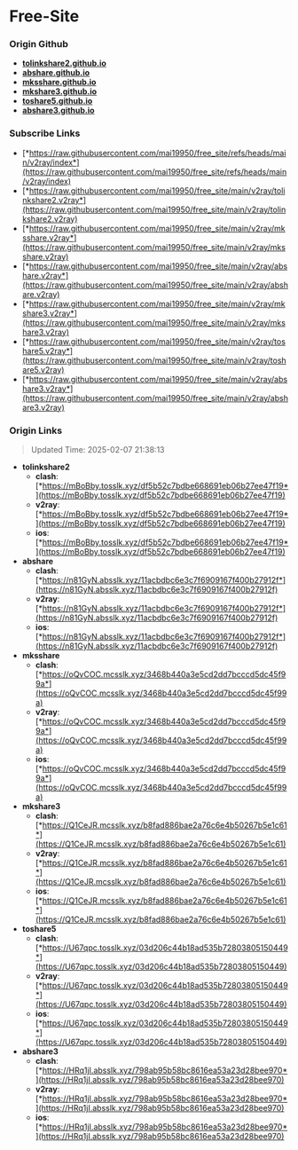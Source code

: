 # Free-Site

### Origin Github

- [**tolinkshare2.github.io**](https://github.com/tolinkshare2/tolinkshare2.github.io)
- [**abshare.github.io**](https://github.com/abshare/abshare.github.io)
- [**mksshare.github.io**](https://github.com/mksshare/mksshare.github.io)
- [**mkshare3.github.io**](https://github.com/mkshare3/mkshare3.github.io)
- [**toshare5.github.io**](https://github.com/toshare5/toshare5.github.io)
- [**abshare3.github.io**](https://github.com/abshare3/abshare3.github.io)

### Subscribe Links

- [*https://raw.githubusercontent.com/mai19950/free_site/refs/heads/main/v2ray/index*](https://raw.githubusercontent.com/mai19950/free_site/refs/heads/main/v2ray/index)
- [*https://raw.githubusercontent.com/mai19950/free_site/main/v2ray/tolinkshare2.v2ray*](https://raw.githubusercontent.com/mai19950/free_site/main/v2ray/tolinkshare2.v2ray)
- [*https://raw.githubusercontent.com/mai19950/free_site/main/v2ray/mksshare.v2ray*](https://raw.githubusercontent.com/mai19950/free_site/main/v2ray/mksshare.v2ray)
- [*https://raw.githubusercontent.com/mai19950/free_site/main/v2ray/abshare.v2ray*](https://raw.githubusercontent.com/mai19950/free_site/main/v2ray/abshare.v2ray)
- [*https://raw.githubusercontent.com/mai19950/free_site/main/v2ray/mkshare3.v2ray*](https://raw.githubusercontent.com/mai19950/free_site/main/v2ray/mkshare3.v2ray)
- [*https://raw.githubusercontent.com/mai19950/free_site/main/v2ray/toshare5.v2ray*](https://raw.githubusercontent.com/mai19950/free_site/main/v2ray/toshare5.v2ray)
- [*https://raw.githubusercontent.com/mai19950/free_site/main/v2ray/abshare3.v2ray*](https://raw.githubusercontent.com/mai19950/free_site/main/v2ray/abshare3.v2ray)

### Origin Links

> Updated Time: 2025-02-07 21:38:13

- **tolinkshare2**
  - **clash**: [*https://mBoBby.tosslk.xyz/df5b52c7bdbe668691eb06b27ee47f19*](https://mBoBby.tosslk.xyz/df5b52c7bdbe668691eb06b27ee47f19)
  - **v2ray**: [*https://mBoBby.tosslk.xyz/df5b52c7bdbe668691eb06b27ee47f19*](https://mBoBby.tosslk.xyz/df5b52c7bdbe668691eb06b27ee47f19)
  - **ios**: [*https://mBoBby.tosslk.xyz/df5b52c7bdbe668691eb06b27ee47f19*](https://mBoBby.tosslk.xyz/df5b52c7bdbe668691eb06b27ee47f19)
- **abshare**
  - **clash**: [*https://n81GyN.absslk.xyz/11acbdbc6e3c7f6909167f400b27912f*](https://n81GyN.absslk.xyz/11acbdbc6e3c7f6909167f400b27912f)
  - **v2ray**: [*https://n81GyN.absslk.xyz/11acbdbc6e3c7f6909167f400b27912f*](https://n81GyN.absslk.xyz/11acbdbc6e3c7f6909167f400b27912f)
  - **ios**: [*https://n81GyN.absslk.xyz/11acbdbc6e3c7f6909167f400b27912f*](https://n81GyN.absslk.xyz/11acbdbc6e3c7f6909167f400b27912f)
- **mksshare**
  - **clash**: [*https://oQvCOC.mcsslk.xyz/3468b440a3e5cd2dd7bcccd5dc45f99a*](https://oQvCOC.mcsslk.xyz/3468b440a3e5cd2dd7bcccd5dc45f99a)
  - **v2ray**: [*https://oQvCOC.mcsslk.xyz/3468b440a3e5cd2dd7bcccd5dc45f99a*](https://oQvCOC.mcsslk.xyz/3468b440a3e5cd2dd7bcccd5dc45f99a)
  - **ios**: [*https://oQvCOC.mcsslk.xyz/3468b440a3e5cd2dd7bcccd5dc45f99a*](https://oQvCOC.mcsslk.xyz/3468b440a3e5cd2dd7bcccd5dc45f99a)
- **mkshare3**
  - **clash**: [*https://Q1CeJR.mcsslk.xyz/b8fad886bae2a76c6e4b50267b5e1c61*](https://Q1CeJR.mcsslk.xyz/b8fad886bae2a76c6e4b50267b5e1c61)
  - **v2ray**: [*https://Q1CeJR.mcsslk.xyz/b8fad886bae2a76c6e4b50267b5e1c61*](https://Q1CeJR.mcsslk.xyz/b8fad886bae2a76c6e4b50267b5e1c61)
  - **ios**: [*https://Q1CeJR.mcsslk.xyz/b8fad886bae2a76c6e4b50267b5e1c61*](https://Q1CeJR.mcsslk.xyz/b8fad886bae2a76c6e4b50267b5e1c61)
- **toshare5**
  - **clash**: [*https://U67qpc.tosslk.xyz/03d206c44b18ad535b72803805150449*](https://U67qpc.tosslk.xyz/03d206c44b18ad535b72803805150449)
  - **v2ray**: [*https://U67qpc.tosslk.xyz/03d206c44b18ad535b72803805150449*](https://U67qpc.tosslk.xyz/03d206c44b18ad535b72803805150449)
  - **ios**: [*https://U67qpc.tosslk.xyz/03d206c44b18ad535b72803805150449*](https://U67qpc.tosslk.xyz/03d206c44b18ad535b72803805150449)
- **abshare3**
  - **clash**: [*https://HRq1jI.absslk.xyz/798ab95b58bc8616ea53a23d28bee970*](https://HRq1jI.absslk.xyz/798ab95b58bc8616ea53a23d28bee970)
  - **v2ray**: [*https://HRq1jI.absslk.xyz/798ab95b58bc8616ea53a23d28bee970*](https://HRq1jI.absslk.xyz/798ab95b58bc8616ea53a23d28bee970)
  - **ios**: [*https://HRq1jI.absslk.xyz/798ab95b58bc8616ea53a23d28bee970*](https://HRq1jI.absslk.xyz/798ab95b58bc8616ea53a23d28bee970)
